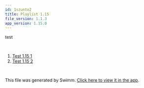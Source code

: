 ```yaml
---
id: 1szunto2
title: Playlist 1.15
file_version: 1.1.3
app_version: 1.15.0
---
```


<!-- Intro - Do not remove this comment -->
test

<br/>

<!-- Steps - Do not remove this comment -->
1. [Test 1.15 1](test-115-1.cvfi5iy4.sw.md)
2. [Test 1.15 2](test-115-2.p141l8n3.sw.md)


<br/>

This file was generated by Swimm. [Click here to view it in the app](https://swimm-web-app.web.app/repos/Z2l0aHViJTNBJTNBY3NoYXJwLXNoYXVsLXRlc3QlM0ElM0Fzd2ltbWlv/playlists/1szunto2).
